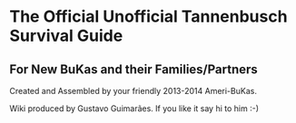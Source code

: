 # The Official Unofficial Tannenbusch Survival Guide 
## For New BuKas and their Families/Partners
Created and Assembled by your friendly 2013-2014 Ameri-BuKas.

Wiki produced by Gustavo Guimarães. If you like it say hi to him :-)
